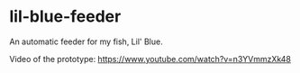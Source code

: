 # lil-blue-feeder
An automatic feeder for my fish, Lil' Blue.

Video of the prototype: https://www.youtube.com/watch?v=n3YVmmzXk48
